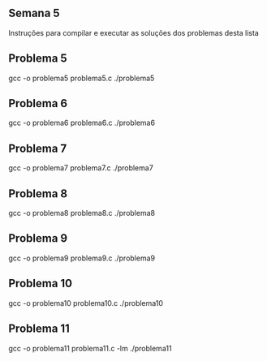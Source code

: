 ## Semana 5

Instruções para compilar e executar as soluções dos problemas desta lista

## Problema 5
gcc -o problema5 problema5.c
./problema5

## Problema 6
gcc -o problema6 problema6.c
./problema6

## Problema 7
gcc -o problema7 problema7.c
./problema7

## Problema 8
gcc -o problema8 problema8.c
./problema8

## Problema 9
gcc -o problema9 problema9.c
./problema9

## Problema 10
gcc -o problema10 problema10.c
./problema10

## Problema 11
gcc -o problema11 problema11.c -lm
./problema11